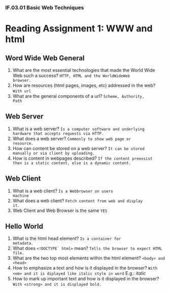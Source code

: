 ### IF.03.01 Basic Web Techniques

# Reading Assignment 1: WWW and html

## Word Wide Web General

1. What are the most essential technologies that made the World Wide Web such a success?
   <code>HTTP, HTML and the WorldWideWeb browser.</code>
2. How are resources (html pages, images, etc) addressed in the web?
   <code>With url</code>
3. What are the general components of a url?
   <code>Scheme, Authority, Path</code>

## Web Server

1.  What is a web server?
    <code>Is a computer software and underlying hardware that accepts requests via HTTP.</code>
1.  What does a web server?
    <code>Commonly to show web page or resource.</code>
1.  How can content be stored on a web server?
    <code>It can be stored manually or via client by uploading.</code>
1.  How is content in webpages described?
    <code>If the content preexsist then is a static content, else is a dynamic content.</code>

## Web Client

1.  What is a web client?
    <code>Is a Webbrowser on users machine</code>
2.  What does a web client?
    <code>Fetch content from web and display it.</code>
3.  Web Client and Web Browser is the same
    <code>YES</code>

## Hello World

1.  What is the html head element?
    <code>Is a container for metadata.</code>
2.  What does `` <!DOCTYPE` html> `` mean?
    `Tells the browser to expect HTML file.`
3.  What are the two top most elements within the html element?
    `<body> and <head> `
4.  How to emphasize a text and how is it displayed in the browser?
    `With <em> and it is diplayed like italic style in word`
    E.g.: _italic_
5.  How to mark up important text and how is it displayed in the browser?
    `With <strong> and it is displayed bold.`
